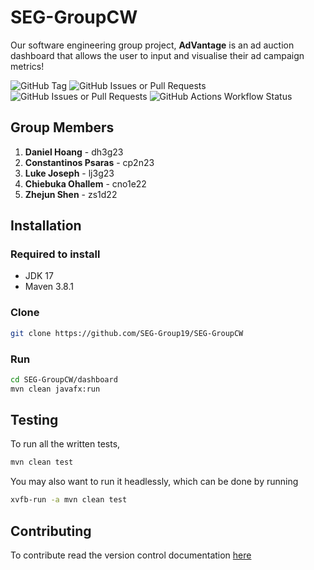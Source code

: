 # SEG-GroupCW

Our software engineering group project, **AdVantage** is an ad auction dashboard that allows the user to input and visualise their ad campaign metrics!

![GitHub Tag](https://img.shields.io/github/v/tag/danhoangg/SEG-GroupCW?sort=semver&label=semver)
![GitHub Issues or Pull Requests](https://img.shields.io/github/issues/danhoangg/SEG-GroupCW)
![GitHub Issues or Pull Requests](https://img.shields.io/github/issues-pr/danhoangg/SEG-GroupCW)
![GitHub Actions Workflow Status](https://img.shields.io/github/actions/workflow/status/danhoangg/SEG-GroupCW/maven.yml?label=workflow)

## Group Members
1. **Daniel Hoang** - dh3g23
2. **Constantinos Psaras** - cp2n23
3. **Luke Joseph** - lj3g23
4. **Chiebuka Ohallem** - cno1e22
5. **Zhejun Shen** - zs1d22

## Installation

### Required to install
- JDK 17
- Maven 3.8.1

### Clone
```bash
git clone https://github.com/SEG-Group19/SEG-GroupCW
```

### Run
```bash
cd SEG-GroupCW/dashboard
mvn clean javafx:run
```

## Testing
To run all the written tests,
```bash
mvn clean test
```
You may also want to run it headlessly, which can be done by running
```bash
xvfb-run -a mvn clean test
```

## Contributing
To contribute read the version control documentation [here](https://github.com/SEG-Group19/SEG-GroupCW/blob/main/VERSION_CONTROL.md)
